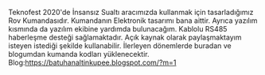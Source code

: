 Teknofest 2020'de İnsansız Sualtı aracımızda kullanmak için tasarladığımız Rov Kumandasıdır. 
Kumandanın Elektronik tasarımı bana aittir. Ayrıca yazılım kısmında da yazılım ekibine yardımda bulunacağım. 
Kablolu RS485 haberleşme desteği sağlamaktadır. Açık kaynak olarak paylaşmaktayım isteyen istediği şekilde kullanabilir. 
İlerleyen dönemlerde buradan ve blogumdan kumanda kodları yüklenecektir. 
Blog:https://batuhanaltinkupee.blogspot.com/?m=1
